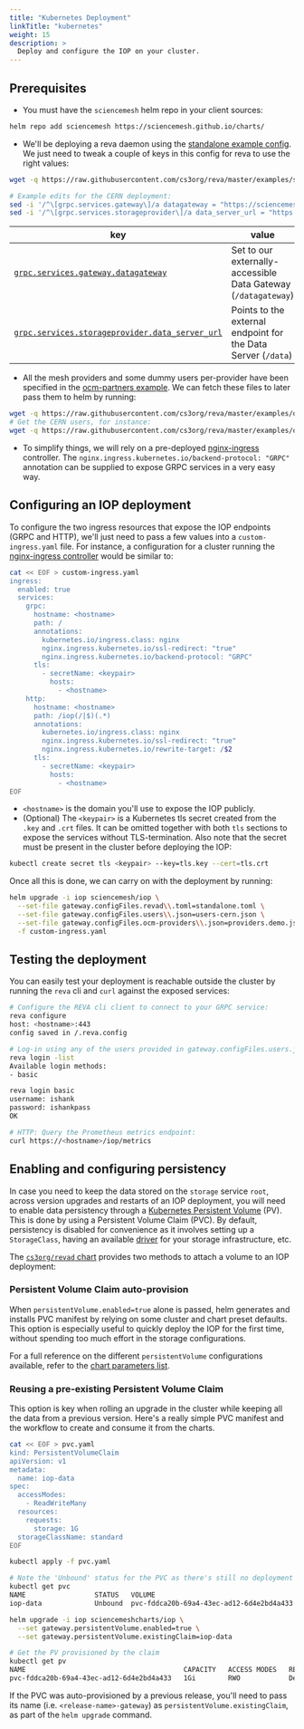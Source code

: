 ```yaml
---
title: "Kubernetes Deployment"
linkTitle: "kubernetes"
weight: 15
description: >
  Deploy and configure the IOP on your cluster.
---
```


## Prerequisites

- You must have the `sciencemesh` helm repo in your client sources:

```bash
helm repo add sciencemesh https://sciencemesh.github.io/charts/
```

- We'll be deploying a reva daemon using the [standalone example config](https://github.com/cs3org/reva/blob/master/examples/standalone/standalone.toml). We just need to tweak a couple of keys in this config for reva to use the right values:

```bash
wget -q https://raw.githubusercontent.com/cs3org/reva/master/examples/standalone/standalone.toml

# Example edits for the CERN deployment:
sed -i '/^\[grpc.services.gateway\]/a datagateway = "https://sciencemesh.cernbox.cern.ch/iop/datagateway"' standalone.toml
sed -i '/^\[grpc.services.storageprovider\]/a data_server_url = "https://sciencemesh.cernbox.cern.ch/iop/data"' standalone.toml
```

| key                                                                                                                             | value                                                          |
|---------------------------------------------------------------------------------------------------------------------------------|----------------------------------------------------------------|
| [`grpc.services.gateway.datagateway`](https://reva.link/docs/config/grpc/services/gateway/#datagateway)                         | Set to our externally-accessible Data Gateway (`/datagateway`) |
| [`grpc.services.storageprovider.data_server_url`](https://reva.link/docs/config/grpc/services/storageprovider/#data_server_url) | Points to the external endpoint for the Data Server (`/data`)  |

- All the mesh providers and some dummy users per-provider have been specified in the [ocm-partners example](https://github.com/cs3org/reva/tree/master/examples/ocm-partners). We can fetch these files to later pass them to helm by running:

```bash
wget -q https://raw.githubusercontent.com/cs3org/reva/master/examples/ocm-partners/providers.demo.json
# Get the CERN users, for instance:
wget -q https://raw.githubusercontent.com/cs3org/reva/master/examples/ocm-partners/users-cern.json
```

- To simplify things, we will rely on a pre-deployed [nginx-ingress](https://kubernetes.github.io/ingress-nginx/deploy/) controller. The `nginx.ingress.kubernetes.io/backend-protocol: "GRPC"` annotation can be supplied to expose GRPC services in a very easy way.

## Configuring an IOP deployment

To configure the two ingress resources that expose the IOP endpoints (GRPC and HTTP), we'll just need to pass a few values into a `custom-ingress.yaml` file. For instance, a configuration for a cluster running the [nginx-ingress controller](https://kubernetes.github.io/ingress-nginx/) would be similar to:

```bash
cat << EOF > custom-ingress.yaml
ingress:
  enabled: true
  services:
    grpc:
      hostname: <hostname>
      path: /
      annotations:
        kubernetes.io/ingress.class: nginx
        nginx.ingress.kubernetes.io/ssl-redirect: "true"
        nginx.ingress.kubernetes.io/backend-protocol: "GRPC"
      tls:
        - secretName: <keypair>
          hosts:
            - <hostname>
    http:
      hostname: <hostname>
      path: /iop(/|$)(.*)
      annotations:
        kubernetes.io/ingress.class: nginx
        nginx.ingress.kubernetes.io/ssl-redirect: "true"
        nginx.ingress.kubernetes.io/rewrite-target: /$2
      tls:
        - secretName: <keypair>
          hosts:
            - <hostname>
EOF
```

- `<hostname>` is the domain you'll use to expose the IOP publicly.
- (Optional) The `<keypair>` is a Kubernetes tls secret created from the `.key` and `.crt` files. It can be omitted together with both `tls` sections to expose the services without TLS-termination. Also note that the secret must be present in the cluster before deploying the IOP:

```bash
kubectl create secret tls <keypair> --key=tls.key --cert=tls.crt
```

Once all this is done, we can carry on with the deployment by running:

```bash
helm upgrade -i iop sciencemesh/iop \
  --set-file gateway.configFiles.revad\\.toml=standalone.toml \
  --set-file gateway.configFiles.users\\.json=users-cern.json \
  --set-file gateway.configFiles.ocm-providers\\.json=providers.demo.json \
  -f custom-ingress.yaml
```

## Testing the deployment

You can easily test your deployment is reachable outside the cluster by running the `reva` cli and `curl` against the exposed services:

```bash
# Configure the REVA cli client to connect to your GRPC service:
reva configure
host: <hostname>:443
config saved in /.reva.config

# Log-in using any of the users provided in gateway.configFiles.users.json
reva login -list
Available login methods:
- basic

reva login basic
username: ishank
password: ishankpass
OK

# HTTP: Query the Prometheus metrics endpoint:
curl https://<hostname>/iop/metrics
```

## Enabling and configuring persistency

In case you need to keep the data stored on the `storage` service `root`, across version upgrades and restarts of an IOP deployment, you will need to enable data persistency through a [Kubernetes Persistent Volume](https://kubernetes.io/docs/concepts/storage/persistent-volumes) (PV). This is done by using a Persistent Volume Claim (PVC). By default, persistency is disabled for convenience as it involves setting up a `StorageClass`, having an available [driver](https://kubernetes.io/docs/concepts/storage/persistent-volumes/#types-of-persistent-volumes) for your storage infrastructure, etc.

The [`cs3org/revad` chart](https://github.com/cs3org/charts/tree/master/revad) provides two methods to attach a volume to an IOP deployment:

### Persistent Volume Claim auto-provision

When `persistentVolume.enabled=true` alone is passed, helm generates and installs PVC manifest by relying on some cluster and chart preset defaults. This option is especially useful to quickly deploy the IOP for the first time, without spending too much effort in the storage configurations.

For a full reference on the different `persistentVolume` configurations available, refer to the [chart parameters list](https://github.com/cs3org/charts/tree/master/revad#configuration).

### Reusing a pre-existing Persistent Volume Claim

This option is key when rolling an upgrade in the cluster while keeping all the data from a previous version. Here's a really simple PVC manifest and the workflow to create and consume it from the charts.

```bash
cat << EOF > pvc.yaml
kind: PersistentVolumeClaim
apiVersion: v1
metadata:
  name: iop-data
spec:
  accessModes:
    - ReadWriteMany
  resources:
    requests:
      storage: 1G
  storageClassName: standard
EOF

kubectl apply -f pvc.yaml

# Note the 'Unbound' status for the PVC as there's still no deployment exercising the claim
kubectl get pvc
NAME                 STATUS   VOLUME                                     CAPACITY   ACCESS MODES   STORAGECLASS   AGE
iop-data             Unbound  pvc-fddca20b-69a4-43ec-ad12-6d4e2bd4a433   1Gi        RWO            standard       1d20h

helm upgrade -i iop sciencemeshcharts/iop \
  --set gateway.persistentVolume.enabled=true \
  --set gateway.persistentVolume.existingClaim=iop-data

# Get the PV provisioned by the claim
kubectl get pv
NAME                                       CAPACITY   ACCESS MODES   RECLAIM POLICY   STATUS   CLAIM                        STORAGECLASS   REASON   AGE
pvc-fddca20b-69a4-43ec-ad12-6d4e2bd4a433   1Gi        RWO            Delete           Bound    default/iop-data             standard                1d20h
```

If the PVC was auto-provisioned by a previous release, you'll need to pass its name (i.e. `<release-name>-gateway`) as `persistentVolume.existingClaim`, as part of the `helm upgrade` command.

